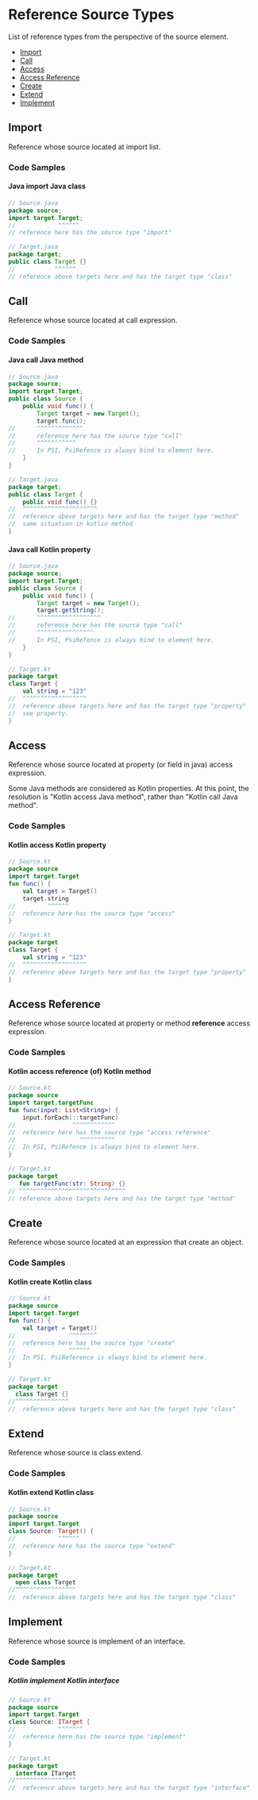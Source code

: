 # Reference Source Types

List of reference types from the perspective of the source element.

- [Import](#Import)
- [Call](#Call)
- [Access](#Access)
- [Access Reference](#Access-Reference)
- [Create](#Create)
- [Extend](#Extend)
- [Implement](#Implement)

## Import

Reference whose source located at import list.

### Code Samples

#### Java import Java class

```java
// Source.java
package source;
import target.Target;
//            ^^^^^^
// reference here has the source type "import"
```

```java
// Target.java
package target;
public class Target {}
//           ^^^^^^
// reference above targets here and has the target type "class"
```

## Call

Reference whose source located at call expression.

### Code Samples

#### Java call Java method

```java
// Source.java
package source;
import target.Target;
public class Source {
    public void func() {
        Target target = new Target();
        target.func();
//      ^^^^^^^^^^^^^
//      reference here has the source type "call"
//      ^^^^^^^^^^^
//      In PSI, PsiRefence is always bind to element here.
    }
}
```

```java
// Target.java
package target;
public class Target {
    public void func() {}
//  ^^^^^^^^^^^^^^^^^^^^^
//  reference above targets here and has the target type "method"
//  same situation in kotlin method
}
```

#### Java call Kotlin property

```java
// Source.java
package source;
import target.Target;
public class Source {
    public void func() {
        Target target = new Target();
        target.getString();
//      ^^^^^^^^^^^^^^^^^^
//      reference here has the source type "call"
//      ^^^^^^^^^^^^^^^^
//      In PSI, PsiRefence is always bind to element here.
    }
}
```

```kotlin
// Target.kt
package target
class Target {
    val string = "123"
//  ^^^^^^^^^^^^^^^^^^
//  reference above targets here and has the target type "property"
//  see property.
}
```

## Access

Reference whose source located at property (or field in java) access expression.

Some Java methods are considered as Kotlin properties. At this point, the resolution is "Kotlin access Java method", rather than "Kotlin call Java method".

### Code Samples

#### Kotlin access Kotlin property

```kotlin
// Source.kt
package source
import target.Target
fun func() {
    val target = Target()
    target.string
//         ^^^^^^
//  reference here has the source type "access"
}
```

```kotlin
// Target.kt
package target
class Target {
    val string = "123"
//  ^^^^^^^^^^^^^^^^^^
//  reference above targets here and has the target type "property"
}
```

## Access Reference

Reference whose source located at property or method **reference** access expression.

### Code Samples

#### Kotlin access reference (of) Kotlin method

```kotlin
// Source.kt
package source
import target.targetFunc
fun func(input: List<String>) {
    input.forEach(::targetFunc)
//                ^^^^^^^^^^^^
//  reference here has the source type "access reference"
//                  ^^^^^^^^^^
//  In PSI, PsiRefence is always bind to element here.
}
```

```kotlin
// Target.kt
package target
   fun targetFunc(str: String) {}
// ^^^^^^^^^^^^^^^^^^^^^^^^^^^^^^
// reference above targets here and has the target type "method"
```



## Create

Reference whose source located at an expression that create an object.

### Code Samples

#### Kotlin create Kotlin class

```kotlin
// Source.kt
package source
import target.Target
fun func() {
    val target = Target()
//               ^^^^^^^^
//  reference here has the source type "create"
//               ^^^^^^
//  In PSI, PsiReference is always bind to element here.
}
```

```kotlin
// Target.kt
package target
  class Target {}
//^^^^^^^^^^^^^^^
//  reference above targets here and has the target type "class"
```

## Extend

Reference whose source is class extend.

### Code Samples

#### Kotlin extend Kotlin class

```kotlin
// Source.kt
package source
import target.Target
class Source: Target() {
//            ^^^^^^
//  reference here has the source type "extend"
}
```

```kotlin
// Target.kt
package target
  open class Target
//^^^^^^^^^^^^^^^^^
//  reference above targets here and has the target type "class"
```

## Implement

Reference whose source is implement of an interface.

### Code Samples

##### Kotlin implement Kotlin interface

```kotlin
// Source.kt
package source
import target.Target
class Source: ITarget {
//            ^^^^^^^
//  reference here has the source type "implement"
}
```

```kotlin
// Target.kt
package target
  interface ITarget
//^^^^^^^^^^^^^^^^^
//  reference above targets here and has the target type "interface"
```